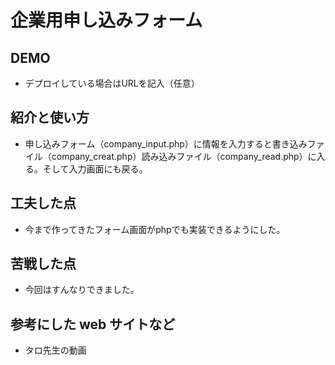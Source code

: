 # 企業用申し込みフォーム

## DEMO

  - デプロイしている場合はURLを記入（任意）

## 紹介と使い方

  - 申し込みフォーム（company_input.php）に情報を入力すると書き込みファイル（company_creat.php）読み込みファイル（company_read.php）に入る。そして入力画面にも戻る。

## 工夫した点

  - 今まで作ってきたフォーム画面がphpでも実装できるようにした。

## 苦戦した点

  - 今回はすんなりできました。

## 参考にした web サイトなど

  - タロ先生の動画